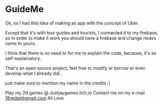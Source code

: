 # GuideMe

Ok, so I had this Idea of making an app with the concept of Uber.

Except that it's with tour guides and tourists, I connected it to my firebase, so in order to make it work you should have a firebase and change nodes name to yours. 

I think that there is no need to for me to explain the code, because, it's so self-explainatory. 

That's an open source project, feel free to modify or borrow or even develop what I already did. 

just make sure to mention my name in the credits ;)

Play my 2d games @ Justjaygames.itch,io
Contact me on my e-mail 18jwdat@gmail.com
All Love 
